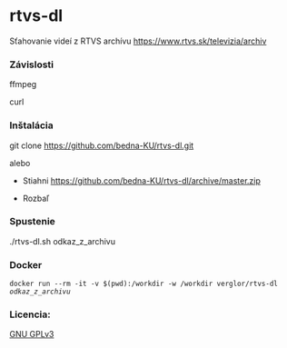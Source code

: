 # rtvs-dl

Sťahovanie videí z RTVS archívu
https://www.rtvs.sk/televizia/archiv

### Závislosti
ffmpeg

curl

### Inštalácia
git clone https://github.com/bedna-KU/rtvs-dl.git

alebo

* Stiahni https://github.com/bedna-KU/rtvs-dl/archive/master.zip

* Rozbaľ

### Spustenie
./rtvs-dl.sh odkaz_z_archivu

### Docker
`docker run --rm -it -v $(pwd):/workdir -w /workdir verglor/rtvs-dl `_`odkaz_z_archivu`_

### Licencia:
[GNU GPLv3](http://www.gnu.org/licenses/gpl-3.0.html)
